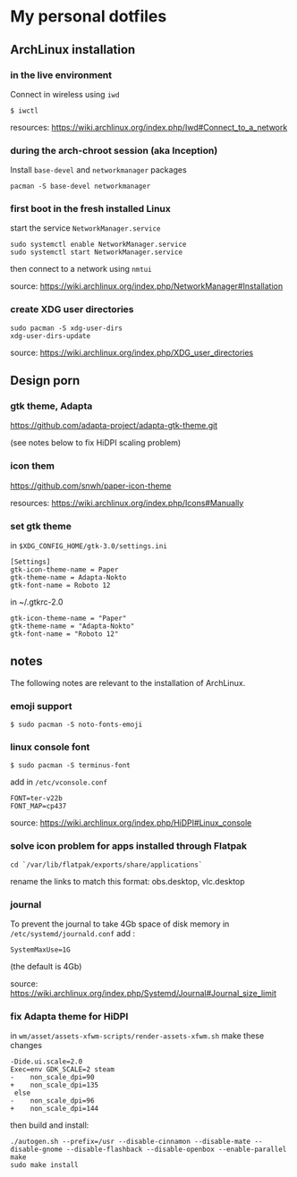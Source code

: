 # My personal dotfiles

## ArchLinux installation

### in the live environment
Connect in wireless using `iwd`
```
$ iwctl
```
resources: https://wiki.archlinux.org/index.php/Iwd#Connect_to_a_network

### during the arch-chroot session (aka Inception)
Install `base-devel` and `networkmanager` packages
```
pacman -S base-devel networkmanager
```

### first boot in the fresh installed Linux
start the service `NetworkManager.service`
```
sudo systemctl enable NetworkManager.service
sudo systemctl start NetworkManager.service
```
then connect to a network using `nmtui`

source: https://wiki.archlinux.org/index.php/NetworkManager#Installation

### create XDG user directories
```
sudo pacman -S xdg-user-dirs
xdg-user-dirs-update
```

source: https://wiki.archlinux.org/index.php/XDG_user_directories


## Design porn

### gtk theme, Adapta
https://github.com/adapta-project/adapta-gtk-theme.git

(see notes below to fix HiDPI scaling problem)

### icon them
https://github.com/snwh/paper-icon-theme

resources: https://wiki.archlinux.org/index.php/Icons#Manually

### set gtk theme
in `$XDG_CONFIG_HOME/gtk-3.0/settings.ini`
```
[Settings]
gtk-icon-theme-name = Paper
gtk-theme-name = Adapta-Nokto
gtk-font-name = Roboto 12
```
in ~/.gtkrc-2.0
```
gtk-icon-theme-name = "Paper"
gtk-theme-name = "Adapta-Nokto"
gtk-font-name = "Roboto 12"
```

## notes

The following notes are relevant to the installation of ArchLinux.

### emoji support
```
$ sudo pacman -S noto-fonts-emoji
```

### linux console font
```
$ sudo pacman -S terminus-font
```
add in `/etc/vconsole.conf`
```
FONT=ter-v22b
FONT_MAP=cp437
```

source: https://wiki.archlinux.org/index.php/HiDPI#Linux_console

### solve icon problem for apps installed through Flatpak
```
cd `/var/lib/flatpak/exports/share/applications`
```
rename the links to match this format: obs.desktop, vlc.desktop

### journal
To prevent the journal to take 4Gb space of disk memory in `/etc/systemd/journald.conf` add :
```
SystemMaxUse=1G
```
(the default is 4Gb)

source: https://wiki.archlinux.org/index.php/Systemd/Journal#Journal_size_limit

### fix Adapta theme for HiDPI
in `wm/asset/assets-xfwm-scripts/render-assets-xfwm.sh` make these changes
```
-Dide.ui.scale=2.0
Exec=env GDK_SCALE=2 steam
-    non_scale_dpi=90
+    non_scale_dpi=135
 else
-    non_scale_dpi=96
+    non_scale_dpi=144
```
then build and install:
```
./autogen.sh --prefix=/usr --disable-cinnamon --disable-mate --disable-gnome --disable-flashback --disable-openbox --enable-parallel
make
sudo make install
```
